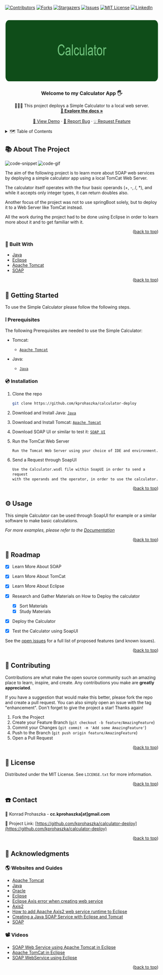 <div id="top"></div>
<!--
*** Thanks for checking out the Best-README-Template. If you have a suggestion
*** that would make this better, please fork the repo and create a pull request
*** or simply open an issue with the tag "enhancement".
*** Don't forget to give the project a star!
*** Thanks again! Now go create something AMAZING! :D
-->



<!-- PROJECT SHIELDS -->
<!--
*** I'm using markdown "reference style" links for readability.
*** Reference links are enclosed in brackets [ ] instead of parentheses ( ).
*** See the bottom of this document for the declaration of the reference variables
*** for contributors-url, forks-url, etc. This is an optional, concise syntax you may use.
*** https://www.markdownguide.org/basic-syntax/#reference-style-links
-->
[![Contributors][contributors-shield]][contributors-url]
[![Forks][forks-shield]][forks-url]
[![Stargazers][stars-shield]][stars-url]
[![Issues][issues-shield]][issues-url]
[![MIT License][license-shield]][license-url]
[![LinkedIn][linkedin-shield]][linkedin-url]



<!-- PROJECT LOGO -->
<br />
<div align="center">
  <a href="https://github.com/kprohaszka/calculator-deploy">
    <img src="images/logo.png" alt="Logo" width="704" height="204">
  </a>

<h3 align="center">Welcome to my Calculator App 🖐</h3>

  <p align="center">
    👨🏼‍🎓 This project deploys a Simple Calculator to a local web server.
    <br />
    <a href="https://github.com/kprohaszka/ calculator-deploy"><strong>📄 Explore the docs »</strong></a>
    <br />
    <br />
    <a href="https://github.com/kprohaszka/calculator-deploy">🔭 View Demo</a>
    ·
    <a href="https://github.com/kprohaszka/calculator-deploy/issues">🐞 Report Bug</a>
    ·
    <a href="https://github.com/kprohaszka/calculator-deploy/issues">💡 Request Feature</a>
  </p>
</div>



<!-- TABLE OF CONTENTS -->
<details>
  <summary>🗺 Table of Contents</summary>
  <ol>
    <li>
      <a href="#about-the-project">📚 About The Project</a>
      <ul>
        <li><a href="#built-with">🔨 Built With</a></li>
      </ul>
    </li>
    <li>
      <a href="#getting-started">🚦 Getting Started</a>
      <ul>
        <li><a href="#prerequisites">❕ Prerequisites</a></li>
        <li><a href="#installation">💿 Installation</a></li>
      </ul>
    </li>
    <li><a href="#usage">⚙️ Usage</a></li>
    <li><a href="#roadmap">🛫 Roadmap</a></li>
    <li><a href="#contributing">🤝 Contributing</a></li>
    <li><a href="#license">🧾 License</a></li>
    <li><a href="#contact">☎️ Contact</a></li>
    <li><a href="#acknowledgments">💎 Acknowledgments</a></li>
  </ol>
</details>



<!-- ABOUT THE PROJECT -->
## 📚 About The Project

![code-snippet](https://i.postimg.cc/QxbCqF09/carbon.png)
![code-gif](https://github.com/kprohaszka/calculator-deploy/blob/edit-readme/images/CodeInWork.gif?raw=true)


The aim of the following project is to learn more about SOAP web services
by deploying a simple calculator app using a local TomCat Web Server.

The calculator itself operates with the four basic operands (+, -, /, *), 
and while it accepts only integer types, it can return doubles also.

Another focus of the project was not to use springBoot solely, but to deploy it to a Web Server like TomCat instead.

All the work during the project had to be done using Eclipse in order to learn more about it and to get familiar with it.

<p align="right">(<a href="#top">back to top</a>)</p>



### 🔨 Built With

* [Java](https://www.java.com/en/)
* [Eclipse](https://www.eclipse.org/)
* [Apache Tomcat](https://tomcat.apache.org/)
* [SOAP](https://en.wikipedia.org/wiki/SOAP/)

<p align="right">(<a href="#top">back to top</a>)</p>



<!-- GETTING STARTED -->
## 🚦 Getting Started

To use the Simple Calculator please
follow the following steps.

### ❕ Prerequisites

The following Prerequisites are needed to use the Simple Calculator:

* Tomcat: 
  * [```Apache Tomcat```](https://tomcat.apache.org/)

* Java:
  * [```Java```](https://www.java.com/en/)
### 💿 Installation

1. Clone the repo
   ```sh
   git clone https://github.com/kprohaszka/calculator-deploy
   ```
2. Download and Install Java: 
   [```Java```](https://www.java.com/en/)

3. Download and Install Tomcat: 
   [```Apache Tomcat```](https://tomcat.apache.org/)

4. Download SOAP UI or similar to test it:
   [```SOAP UI```](https://www.soapui.org/)

5. Run the TomCat Web Server
   ```
   Run the Tomcat Web Server using your choice of IDE and environment.
   ```

6. Send a Request through SoapUI 
   ```
   Use the Calculator.wsdl file within SoapUI in order to send a request
   with the operands and the operator, in order to use the calculator.
   ```


<p align="right">(<a href="#top">back to top</a>)</p>



<!-- USAGE EXAMPLES -->
## ⚙️ Usage

This simple Calculator can be used through SoapUI for example or a similar software to make basic calculations.

_For more examples, please refer to the [Documentation](https://github.com/kprohaszka/calculator-deploy/issues)_

<p align="right">(<a href="#top">back to top</a>)</p>



<!-- ROADMAP -->
## 🛫 Roadmap

- [x] Learn More About SOAP
- [x] Learn More About TomCat
- [x] Learn More About Eclipse
- [x] Research and Gather Materials on How to Deploy the calculator
    - [x] Sort Materials
    - [x] Study Materials
- [x] Deploy the Calculator
- [x] Test the Calculator using SoapUI


See the [open issues](https://github.com/kprohaszka/calculator-deploy/issues) for a full list of proposed features (and known issues).

<p align="right">(<a href="#top">back to top</a>)</p>



<!-- CONTRIBUTING -->
## 🤝 Contributing

Contributions are what make the open source community such an amazing place to learn, inspire, and create. Any contributions you make are **greatly appreciated**.

If you have a suggestion that would make this better, please fork the repo and create a pull request. You can also simply open an issue with the tag "enhancement".
Don't forget to give the project a star! Thanks again!

1. Fork the Project
2. Create your Feature Branch (`git checkout -b feature/AmazingFeature`)
3. Commit your Changes (`git commit -m 'Add some AmazingFeature'`)
4. Push to the Branch (`git push origin feature/AmazingFeature`)
5. Open a Pull Request

<p align="right">(<a href="#top">back to top</a>)</p>



<!-- LICENSE -->
## 🧾 License

Distributed under the MIT License. See `LICENSE.txt` for more information.

<p align="right">(<a href="#top">back to top</a>)</p>



<!-- CONTACT -->
## ☎️ Contact

📧 Konrad Prohaszka - **cc.kprohaszka[at]gmail.com**

🔗 Project Link: [https://github.com/kprohaszka/calculator-deploy](https://github.com/kprohaszka/calculator-deploy)

<p align="right">(<a href="#top">back to top</a>)</p>



<!-- ACKNOWLEDGMENTS -->
## 💎 Acknowledgments

### 🌎 Websites and Guides

* [Apache Tomcat](https://tomcat.apache.org/download-10.cgi)
* [Java](https://www.java.com/en/download/manual.jsp)
* [Oracle](https://docs.oracle.com/goldengate/1212/gg-winux/GDRAD/java.htm#BGBFJHAB)
* [Eclipse](https://www.eclipse.org/)
* [Eclipse Axis error when creating web service](https://stackoverflow.com/questions/8150698/eclipse-axis-error-when-creating-web-service)
* [Axis2](https://axis.apache.org/axis2/java/core/tools/eclipse/plugin-installation.html)
* [How to add Apache Axis2 web service runtime to Eclipse](https://stackoverflow.com/questions/24526548/how-to-add-apache-axis2-web-service-runtime-to-eclipse)
* [Creating a Java SOAP Service with Eclipse and Tomcat](https://www.pegaxchange.com/2016/05/01/java-soap-service-eclipse-tomcat/)
* [SOAP](https://en.wikipedia.org/wiki/SOAP)

### 📽 Videos

* [SOAP Web Service using Apache Tomcat in Eclipse](https://www.youtube.com/watch?v=hfa2_4MkM6Q)
* [Apache TomCat in Eclipse](https://www.youtube.com/watch?v=fiKtLc4Zrow)
* [SOAP WebService using Eclipse](https://www.youtube.com/watch?v=1TympcH1fJ0&t=609s)

<p align="right">(<a href="#top">back to top</a>)</p>



<!-- MARKDOWN LINKS & IMAGES -->
<!-- https://www.markdownguide.org/basic-syntax/#reference-style-links -->
[contributors-shield]: https://img.shields.io/github/contributors/kprohaszka/calculator-deploy.svg?style=for-the-badge
[contributors-url]: https://github.com/kprohaszka/calculator-deploy/graphs/contributors
[forks-shield]: https://img.shields.io/github/forks/kprohaszka/calculator-deploy.svg?style=for-the-badge
[forks-url]: https://github.com/kprohaszka/calculator-deploy/network/members
[stars-shield]: https://img.shields.io/github/stars/kprohaszka/calculator-deploy.svg?style=for-the-badge
[stars-url]: https://github.com/kprohaszka/kprohaszka/calculator-deploy/stargazers
[issues-shield]: https://img.shields.io/github/issues/kprohaszka/calculator-deploy.svg?style=for-the-badge
[issues-url]: https://github.com/kprohaszka/calculator-deploy/issues
[license-shield]: https://img.shields.io/github/license/kprohaszka/calculator-deploy.svg?style=for-the-badge
[license-url]: https://github.com/kprohaszka/calculator-deploy/blob/main/LICENSE
[linkedin-shield]: https://img.shields.io/badge/-LinkedIn-black.svg?style=for-the-badge&logo=linkedin&colorB=555
[linkedin-url]: https://linkedin.com/in/konradprohaszka
[product-screenshot]: images/screenshot.png
[product-snippet]: https://i.postimg.cc/QxbCqF09/carbon.png
[product-gif]: https://i.postimg.cc/RFW9wFqt/Animation4.gif